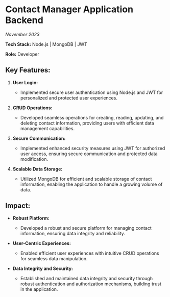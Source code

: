 # Contact Manager Application Backend
*November 2023*

**Tech Stack:** Node.js | MongoDB | JWT

**Role:** Developer

## Key Features:

1. **User Login:**
   - Implemented secure user authentication using Node.js and JWT for personalized and protected user experiences.

2. **CRUD Operations:**
   - Developed seamless operations for creating, reading, updating, and deleting contact information, providing users with efficient data management capabilities.

3. **Secure Communication:**
   - Implemented enhanced security measures using JWT for authorized user access, ensuring secure communication and protected data modification.

4. **Scalable Data Storage:**
   - Utilized MongoDB for efficient and scalable storage of contact information, enabling the application to handle a growing volume of data.

## Impact:

- **Robust Platform:**
  - Developed a robust and secure platform for managing contact information, ensuring data integrity and reliability.

- **User-Centric Experiences:**
  - Enabled efficient user experiences with intuitive CRUD operations for seamless data manipulation.

- **Data Integrity and Security:**
  - Established and maintained data integrity and security through robust authentication and authorization mechanisms, building trust in the application.
